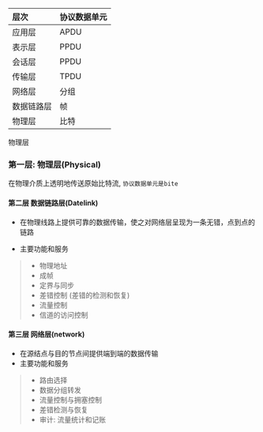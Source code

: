 |层次 | 协议数据单元|
|:----|:----|
|应用层| APDU|
|表示层|PPDU|
|会话层|PPDU|
|传输层|TPDU|
|网络层|分组|
|数据链路层|帧|
|物理层|比特|

物理层

### 第一层: 物理层(Physical)
 
在物理介质上透明地传送原始比特流, `协议数据单元是bite` 

#### 第二层 数据链路层(Datelink)
+ 在物理线路上提供可靠的数据传输，使之对网络层呈现为一条无错，点到点的链路

+ 主要功能和服务
> + 物理地址
> + 成帧
> + 定界与同步
> + 差错控制 (差错的检测和恢复)
> + 流量控制
> + 信道的访问控制

#### 第三层 网络层(network)
+ 在源结点与目的节点间提供端到端的数据传输
+ 主要功能和服务
> + 路由选择
> + 数据分组转发
> + 流量控制与拥塞控制
> + 差错检测与恢复
> + 审计: 流量统计和记账
